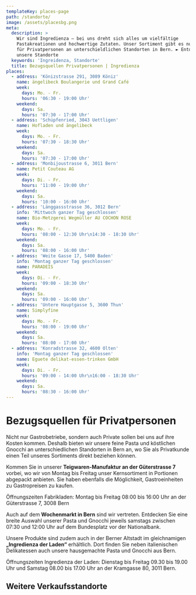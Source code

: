 ```yaml
---
templateKey: places-page
path: /standorte/
image: /assets/placesbg.png
meta:
  description: >
    Wir sind Ingredienza – bei uns dreht sich alles um vielfältige
    Pastakreationen und hochwertige Zutaten. Unser Sortiment gibt es nun auch
    für Privatpersonen an unterschieldlichen Standorten in Bern. ► Entdecken Sie
    unsere Standorte
  keywords: 'Ingreidenza, Standorte'
  title: Bezugsquellen Privatpersonen | Ingredienza
places:
  - address: 'Könizstrasse 291, 3089 Köniz'
    name: ängelibeck Boulangerie und Grand Café
    week:
      days: Mo. - Fr.
      hours: '06:30 - 19:00 Uhr'
    weekend:
      days: Sa.
      hours: '07:30 - 17:00 Uhr'
  - address: 'Schüpfenried, 3043 Uettligen'
    name: Hofladen und ängelibeck 
    week:
      days: Mo. - Fr.
      hours: '07:30 - 18:30 Uhr'
    weekend:
      days: Sa.
      hours: '07:30 - 17:00 Uhr'
  - address: 'Monbijoustrasse 6, 3011 Bern'
    name: Petit Couteau AG 
    week:
      days: Di. - Fr.
      hours: '11:00 - 19:00 Uhr'
    weekend:
      days: Sa.
      hours: '10:00 - 16:00 Uhr'
  - address: 'Länggassstrasse 36, 3012 Bern'
    info: 'Mittwoch ganzer Tag geschlossen'
    name: Bio-Metzgerei Wegmüller AU COCHON ROSE 
    week:
      days: Mo. - Fr.
      hours: '08:00 - 12:30 Uhr\n14:30 - 18:30 Uhr'
    weekend:
      days: Sa.
      hours: '08:00 - 16:00 Uhr'
  - address: 'Weite Gasse 17, 5400 Baden'
    info: 'Montag ganzer Tag geschlossen'
    name: PARADEIS 
    week:
      days: Di. - Fr.
      hours: '09:00 - 18:30 Uhr'
    weekend:
      days: Sa.
      hours: '09:00 - 16:00 Uhr'
  - address: 'Untere Hauptgasse 5, 3600 Thun'
    name: Simplyfine 
    week:
      days: Mo. - Fr.
      hours: '08:00 - 19:00 Uhr'
    weekend:
      days: Sa.
      hours: '08:00 - 17:00 Uhr'
  - address: 'Konradstrasse 32, 4600 Olten'
    info: 'Montag ganzer Tag geschlossen'
    name: Eguete delikat-essen-trinken GmbH 
    week:
      days: Di. - Fr.
      hours: '09:00 - 14:00 Uhr\n16:00 - 18:30 Uhr'
    weekend:
      days: Sa.
      hours: '08:30 - 16:00 Uhr'
---
```


# Bezugs&shy;quellen für Privat&shy;personen

Nicht nur Gastrobetriebe, sondern auch Private sollen bei uns auf ihre Kosten
kommen. Deshalb bieten wir unsere feine Pasta und köstlichen Gnocchi an
unterschiedlichen Standorten in Bern an, wo Sie als Privatkunde einen Teil
unseres Sortiments direkt beziehen können.

Kommen Sie in unserer **Teigwaren-Manufaktur an der Güterstrasse 7** vorbei, wo wir
von Montag bis Freitag unser Kernsortiment in Portionen abgepackt anbieten. Sie
haben ebenfalls die Möglichkeit, Gastroeinheiten zu Gastropreisen zu kaufen.

Öffnungszeiten Fabrikladen: Montag bis Freitag 08:00 bis 16:00 Uhr
an der Güterstrasse 7, 3008 Bern

Auch auf dem **Wochenmarkt in Bern** sind wir vertreten. Entdecken Sie eine breite
Auswahl unserer Pasta und Gnocchi jeweils samstags zwischen 07:30 und 12:00 Uhr
auf dem Bundesplatz vor der Nationalbank.

Unsere Produkte sind zudem auch in der Berner Altstadt im gleichnamigen
**„Ingredienza der Laden“** erhältlich. Dort finden Sie neben italienischen
Delikatessen auch unsere hausgemachte Pasta und Gnocchi aus Bern.

Öffnungszeiten Ingredienza der Laden: Dienstag bis Freitag 09.30 bis 19.00 Uhr
und Samstag 08.00 bis 17.00 Uhr an der Kramgasse 80, 3011 Bern.

## Weitere Verkaufs&shy;standorte
